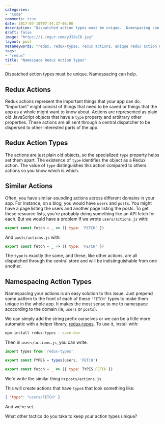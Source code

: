 ```yaml
---
categories:
- "Code"
comments: true
date: 2017-07-10T07:44:37-06:00
description: "Dispatched action types must be unique.  Namespacing can help."
draft: false
image: "https://i.imgur.com/yJI8sI6.jpg"
layout: post
metaKeywords: "redux, redux-types, redux actions, unique redux action names"
tags:
- "redux"
title: "Namespace Redux Action Types"
---
```


Dispatched action types must be unique.  Namespacing can help.

<!--more-->

## Redux Actions

Redux actions represent the important things that your app can do.  "Important" might consist of things that need to be saved or things that the app as a whole might want to know about.  Actions are represented as plain old JavaScript objects that have a `type` property and arbitrary other properties.  These actions are all sent through a central dispatcher to be dispersed to other interested parts of the app.

## Redux Action Types

The actions are just plain old objects, so the specialized `type` property helps set them apart.  The existence of `type` identifies the object as a Redux action.  The value of `type` distinguishes this action compared to others actions so you know which is which.

## Similar Actions

Often, you have similar-sounding actions across different domains in your app.  For instance, on a blog, you would have `users` and `posts`.  You might have a page listing the users and another page listing the posts.  To get these resource lists, you're probably doing something like an API fetch for each.  But we would have a problem if we wrote `users/actions.js` with:

```js
export const fetch = _ => ({ type: 'FETCH' })
```

And `posts/actions.js` with:

```js
export const fetch = _ => ({ type: 'FETCH' })
```

The `type` is exactly the same, and these, like other actions, are all dispatched through the central store and will be indistinguishable from one another.

## Namespacing Action Types

Namespacing your actions is an easy solution to this issue.  Just prepend some pattern to the front of each of these `'FETCH'` types to make them unique in the whole app.  It makes the most sense to me to namespace acccording to the domain (ie, `users` or `posts`).

We can simply add the string prefix ourselves or we can be a little more automatic with a helper library, [redux-types](https://www.npmjs.com/package/redux-types).  To use it, install with:

```bash
npm install redux-types --save-dev
```

Then in `users/actions.js`, you can write:

```js
import types from 'redux-types'

export const TYPES = types(users, 'FETCH')

export const fetch = _ => ({ type: TYPES.FETCH })
```

We'd write the similar thing in `posts/actions.js`.

This will create actions that have `type`s that look something like:

```json
{ "type": "users/FETCH" }
```

And we're set.

What other tactics do you take to keep your action types unique?
